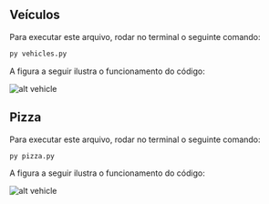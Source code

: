 ## Veículos

Para executar este arquivo, rodar no terminal o seguinte comando:

```python
py vehicles.py
```

A figura a seguir ilustra o funcionamento do código:

![alt vehicle](/images/vehicle.png)

## Pizza

Para executar este arquivo, rodar no terminal o seguinte comando:

```python
py pizza.py
```
A figura a seguir ilustra o funcionamento do código:

![alt vehicle](/images/pizza.png)